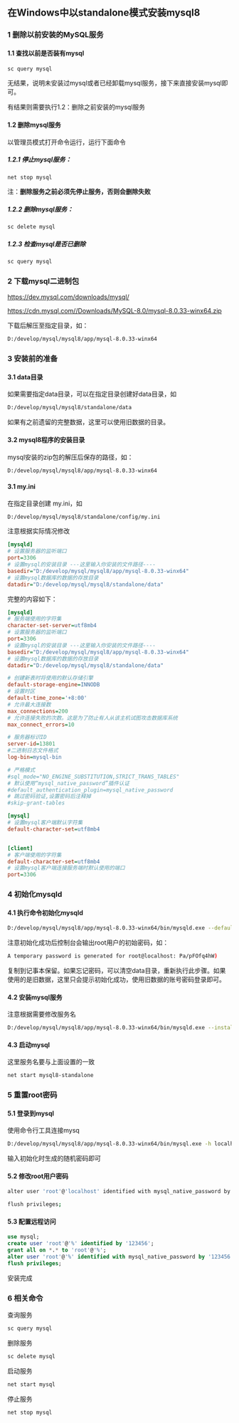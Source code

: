 ## 在Windows中以standalone模式安装mysql8

### 1 删除以前安装的MySQL服务

#### 1.1 查找以前是否装有mysql

```cmd
sc query mysql
```

无结果，说明未安装过mysql或者已经卸载mysql服务，接下来直接安装mysql即可。

有结果则需要执行1.2：删除之前安装的mysql服务

#### 1.2 删除mysql服务

以管理员模式打开命令运行，运行下面命令

##### 1.2.1 停止mysql服务：

```cmd
net stop mysql
```

注：**删除服务之前必须先停止服务，否则会删除失败** 

##### 1.2.2 删除mysql服务：

```cmd
sc delete mysql
```

##### 1.2.3 检查mysql是否已删除

```cmd
sc query mysql
```



### 2 下载mysql二进制包

https://dev.mysql.com/downloads/mysql/

https://cdn.mysql.com//Downloads/MySQL-8.0/mysql-8.0.33-winx64.zip

下载后解压至指定目录，如：

```bash
D:/develop/mysql/mysql8/app/mysql-8.0.33-winx64
```



### 3 安装前的准备

#### 3.1 data目录

如果需要指定data目录，可以在指定目录创建好data目录，如 

```bash
D:/develop/mysql/mysql8/standalone/data
```

如果有之前遗留的完整数据，这里可以使用旧数据的目录。



#### 3.2 mysql8程序的安装目录

mysql安装的zip包的解压后保存的路径，如：

```bash
D:/develop/mysql/mysql8/app/mysql-8.0.33-winx64
```



#### 3.1 my.ini

在指定目录创建 my.ini，如 

```bash
D:/develop/mysql/mysql8/standalone/config/my.ini
```

注意根据实际情况修改

```ini
[mysqld]
# 设置服务器的监听端口
port=3306
# 设置mysql的安装目录 ---这里输入你安装的文件路径----
basedir="D:/develop/mysql/mysql8/app/mysql-8.0.33-winx64"
# 设置mysql数据库的数据的存放目录
datadir="D:/develop/mysql/mysql8/standalone/data"
```

完整的内容如下：

```ini
[mysqld]
# 服务端使用的字符集
character-set-server=utf8mb4
# 设置服务器的监听端口
port=3306
# 设置mysql的安装目录 ---这里输入你安装的文件路径----
basedir="D:/develop/mysql/mysql8/app/mysql-8.0.33-winx64"
# 设置mysql数据库的数据的存放目录
datadir="D:/develop/mysql/mysql8/standalone/data"

# 创建新表时将使用的默认存储引擎
default-storage-engine=INNODB
# 设置时区
default-time_zone='+8:00'
# 允许最大连接数
max_connections=200
# 允许连接失败的次数。这是为了防止有人从该主机试图攻击数据库系统
max_connect_errors=10

# 服务器标识ID
server-id=13801
#二进制日志文件格式
log-bin=mysql-bin

# 严格模式
#sql_mode="NO_ENGINE_SUBSTITUTION,STRICT_TRANS_TABLES"
# 默认使用“mysql_native_password”插件认证
#default_authentication_plugin=mysql_native_password
# 跳过密码验证,设置密码后注释掉
#skip-grant-tables

[mysql]
# 设置mysql客户端默认字符集
default-character-set=utf8mb4


[client]
# 客户端使用的字符集
default-character-set=utf8mb4
# 设置mysql客户端连接服务端时默认使用的端口
port=3306
```



### 4 初始化mysqld

#### 4.1 执行命令初始化mysqld

```bash
D:/develop/mysql/mysql8/app/mysql-8.0.33-winx64/bin/mysqld.exe --defaults-file="D:/develop/mysql/mysql8/standalone/config/my.ini" --initialize --console
```

注意初始化成功后控制台会输出root用户的初始密码，如：

```bash
A temporary password is generated for root@localhost: Pa/pFOfq4hW)
```

复制到记事本保留。如果忘记密码，可以清空data目录，重新执行此步骤。如果使用的是旧数据，这里只会提示初始化成功，使用旧数据的账号密码登录即可。



#### 4.2 安装mysql服务

注意根据需要修改服务名

```bash
D:/develop/mysql/mysql8/app/mysql-8.0.33-winx64/bin/mysqld.exe --install mysql8-standalone --defaults-file="D:/develop/mysql/mysql8/standalone/config/my.ini"
```



#### 4.3 启动mysql

这里服务名要与上面设置的一致

```bash
net start mysql8-standalone
```



### 5 重置root密码

#### 5.1 登录到mysql

使用命令行工具连接mysq

```bash
D:/develop/mysql/mysql8/app/mysql-8.0.33-winx64/bin/mysql.exe -h localhost -u root -P 3306 -p
```

输入初始化时生成的随机密码即可



#### 5.2 修改root用户密码

```bash
alter user 'root'@'localhost' identified with mysql_native_password by '123456';
```

```bash
flush privileges;
```



#### 5.3 配置远程访问

```sql
use mysql;
create user 'root'@'%' identified by '123456';
grant all on *.* to 'root'@'%';
alter user 'root'@'%' identified with mysql_native_password by '123456';
flush privileges;
```

安装完成



### 6 相关命令

查询服务

```cmd
sc query mysql
```

删除服务

```cmd
sc delete mysql
```

启动服务

```cmd
net start mysql
```

停止服务

```cmd
net stop mysql
```
